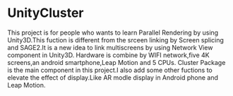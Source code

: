 # UnityCluster
This project is for people who wants to learn Parallel Rendering by using Unity3D.This fuction is different from the srceen linking by Screen splicing and SAGE2.It is a new idea to link multiscreens by using Network View component in Unity3D.
Hardware is combine by WIFI network,five 4K screens,an android smartphone,Leap Motion and 5 CPUs.
Cluster Package is the main component in this project.I also add some other fuctions to elevate the effect of display.Like AR modle display in Android phone and Leap Motion.
